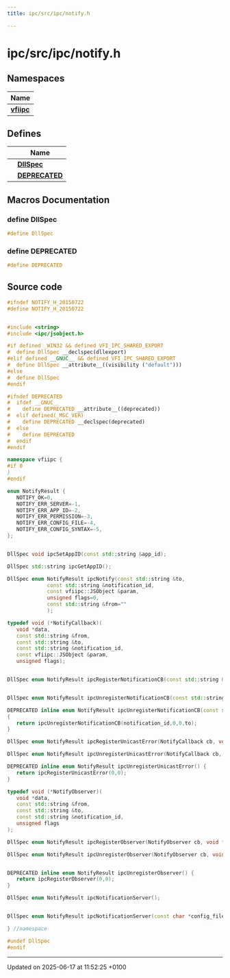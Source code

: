 ```yaml
---
title: ipc/src/ipc/notify.h

---
```


# ipc/src/ipc/notify.h



## Namespaces

| Name           |
| -------------- |
| **[vfiipc](namespacevfiipc.md)**  |

## Defines

|                | Name           |
| -------------- | -------------- |
|  | **[DllSpec](notify_8h.md#define-dllspec)**  |
|  | **[DEPRECATED](notify_8h.md#define-deprecated)**  |




## Macros Documentation

### define DllSpec

```cpp
#define DllSpec 
```


### define DEPRECATED

```cpp
#define DEPRECATED 
```


## Source code

```cpp
#ifndef NOTIFY_H_20150722
#define NOTIFY_H_20150722


#include <string>
#include <ipc/jsobject.h>

#if defined _WIN32 && defined VFI_IPC_SHARED_EXPORT
#  define DllSpec __declspec(dllexport)
#elif defined __GNUC__ && defined VFI_IPC_SHARED_EXPORT
#  define DllSpec __attribute__((visibility ("default")))
#else
#  define DllSpec
#endif

#ifndef DEPRECATED
#  ifdef __GNUC__
#    define DEPRECATED __attribute__((deprecated))
#  elif defined(_MSC_VER)
#    define DEPRECATED __declspec(deprecated)
#  else
#    define DEPRECATED
#  endif
#endif

namespace vfiipc {
#if 0
}
#endif

enum NotifyResult {
   NOTIFY_OK=0,          
   NOTIFY_ERR_SERVER=-1,  
   NOTIFY_ERR_APP_ID=-2,  
   NOTIFY_ERR_PERMISSION=-3, 
   NOTIFY_ERR_CONFIG_FILE=-4,   
   NOTIFY_ERR_CONFIG_SYNTAX=-5, 
};


DllSpec void ipcSetAppID(const std::string &app_id);

DllSpec std::string ipcGetAppID();

DllSpec enum NotifyResult ipcNotify(const std::string &to,
             const std::string &notification_id,
             const vfiipc::JSObject &param,
             unsigned flags=0,
             const std::string &from=""
             );

typedef void (*NotifyCallback)(
   void *data,
   const std::string &from,
   const std::string &to,
   const std::string &notification_id,
   const vfiipc::JSObject &param,
   unsigned flags);


DllSpec enum NotifyResult ipcRegisterNotificationCB(const std::string &notification_id, NotifyCallback cb, void *data, int priority=0, const std::string &to="");


DllSpec enum NotifyResult ipcUnregisterNotificationCB(const std::string &notification_id, NotifyCallback cb, void *data=0, const std::string &to="");

DEPRECATED inline enum NotifyResult ipcUnregisterNotificationCB(const std::string &notification_id, const std::string &to="")
{
   return ipcUnregisterNotificationCB(notification_id,0,0,to);
}

DllSpec enum NotifyResult ipcRegisterUnicastError(NotifyCallback cb, void *data);

DllSpec enum NotifyResult ipcUnregisterUnicastError(NotifyCallback cb, void *data);

DEPRECATED inline enum NotifyResult ipcUnregisterUnicastError() {
   return ipcRegisterUnicastError(0,0);
}

typedef void (*NotifyObserver)(
   void *data,
   const std::string &from,
   const std::string &to,
   const std::string &notification_id,
   unsigned flags
);

DllSpec enum NotifyResult ipcRegisterObserver(NotifyObserver cb, void *data);

DllSpec enum NotifyResult ipcUnregisterObserver(NotifyObserver cb, void *data);


DEPRECATED inline enum NotifyResult ipcUnregisterObserver() {
   return ipcRegisterObserver(0,0);
}

DllSpec enum NotifyResult ipcNotificationServer();


DllSpec enum NotifyResult ipcNotificationServer(const char *config_file);

} //namespace

#undef DllSpec
#endif
```


-------------------------------

Updated on 2025-06-17 at 11:52:25 +0100

